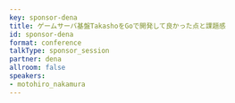 ```yaml
---
key: sponsor-dena
title: ゲームサーバ基盤TakashoをGoで開発して良かった点と課題感
id: sponsor-dena
format: conference
talkType: sponsor_session
partner: dena
allroom: false
speakers:
- motohiro_nakamura
---
```

